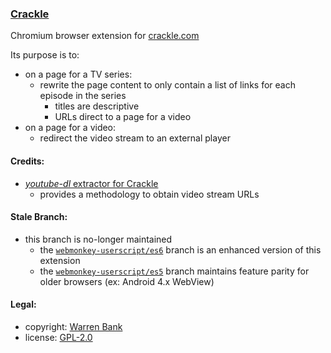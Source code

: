 ### [Crackle](https://github.com/warren-bank/crx-Crackle/tree/master)

Chromium browser extension for [crackle.com](https://www.crackle.com/)

Its purpose is to:
* on a page for a TV series:
  - rewrite the page content to only contain a list of links for each episode in the series
    * titles are descriptive
    * URLs direct to a page for a video
* on a page for a video:
  - redirect the video stream to an external player

#### Credits:

* [_youtube-dl_ extractor for Crackle](https://github.com/ytdl-org/youtube-dl/blob/master/youtube_dl/extractor/crackle.py)
  - provides a methodology to obtain video stream URLs

#### Stale Branch:

* this branch is no-longer maintained
  - the [`webmonkey-userscript/es6`](https://github.com/warren-bank/crx-Crackle/tree/webmonkey-userscript/es6) branch is an enhanced version of this extension
  - the [`webmonkey-userscript/es5`](https://github.com/warren-bank/crx-Crackle/tree/webmonkey-userscript/es5) branch maintains feature parity for older browsers (ex: Android 4.x WebView)

#### Legal:

* copyright: [Warren Bank](https://github.com/warren-bank)
* license: [GPL-2.0](https://www.gnu.org/licenses/old-licenses/gpl-2.0.txt)

